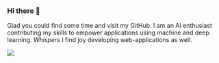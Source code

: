 ### Hi there 👋

Glad you could find some time and visit my GitHub. I am an AI enthusiast contributing my skills to empower applications using machine and deep learning. *Whispers* I find joy developing web-applications as well.

![](https://komarev.com/ghpvc/?username=NoobTool&style=for-the-badge&color=orange)


<!--
**NoobTool/NoobTool** is a ✨ _special_ ✨ repository because its `README.md` (this file) appears on your GitHub profile.

Here are some ideas to get you started:

- 🔭 I’m currently working on ...
- 🌱 I’m currently learning ...
- 👯 I’m looking to collaborate on ...
- 🤔 I’m looking for help with ...
- 💬 Ask me about ...
- 📫 How to reach me: ...
- 😄 Pronouns: ...
- ⚡ Fun fact: ...
-->
